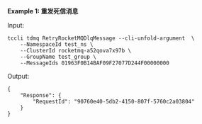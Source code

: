 **Example 1: 重发死信消息**



Input: 

```
tccli tdmq RetryRocketMQDlqMessage --cli-unfold-argument  \
    --NamespaceId test_ns \
    --ClusterId rocketmq-a52qova7x97b \
    --GroupName test_group \
    --MessageIds 01963F0B14BAF09F27077D244F00000000
```

Output: 
```
{
    "Response": {
        "RequestId": "90760e40-5db2-4150-807f-5760c2a03804"
    }
}
```

